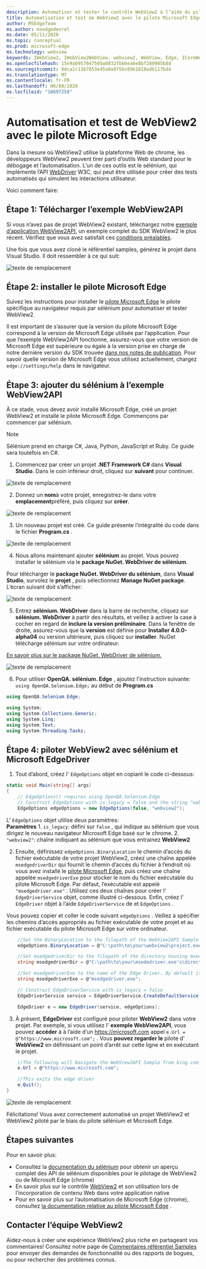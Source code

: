 ```yaml
---
description: Automatiser et tester le contrôle WebView2 à l’aide du pilote Microsoft Edge
title: Automatisation et test de WebView2 avec le pilote Microsoft Edge
author: MSEdgeTeam
ms.author: msedgedevrel
ms.date: 05/11/2020
ms.topic: conceptual
ms.prod: microsoft-edge
ms.technology: webview
keywords: IWebView2, IWebView2WebView, webview2, WebView, Edge, ICoreWebView2, ICoreWebView2Controller, sélénium, pilote Microsoft Edge
ms.openlocfilehash: 15e9a0957047569a0832fbb6ea6e8bf280905b8d
ms.sourcegitcommit: 8dca1c1367853e45a0a975bc89b1818adb117bd4
ms.translationtype: MT
ms.contentlocale: fr-FR
ms.lasthandoff: 06/08/2020
ms.locfileid: "10697258"
---
```

# Automatisation et test de WebView2 avec le pilote Microsoft Edge

Dans la mesure où WebView2 utilise la plateforme Web de chrome, les développeurs WebView2 peuvent tirer parti d’outils Web standard pour le débogage et l’automatisation. L’un de ces outils est le sélénium, qui implémente l’API [WebDriver](https://www.w3.org/TR/webdriver2/) W3C, qui peut être utilisée pour créer des tests automatisés qui simulent les interactions utilisateur.

Voici comment faire:

## Étape 1: Télécharger l’exemple WebView2API

Si vous n’avez pas de projet WebView2 existant, téléchargez notre [exemple d’application WebView2API](https://github.com/MicrosoftEdge/WebView2Samples/tree/master/WebView2APISample#webview2-api-sample), un exemple complet du SDK WebView2 le plus récent. Vérifiez que vous avez satisfait ces [conditions préalables](https://github.com/MicrosoftEdge/WebView2Samples/tree/master/WebView2APISample#prerequisites).

Une fois que vous avez cloné le référentiel samples, générez le projet dans Visual Studio. Il doit ressembler à ce qui suit:

![texte de remplacement](../media/webdriver/sample-app.png)

## Étape 2: installer le pilote Microsoft Edge

Suivez les instructions pour installer le [pilote Microsoft Edge](https://docs.microsoft.com/microsoft-edge/webdriver-chromium#download-microsoft-edge-driver) le pilote spécifique au navigateur requis par sélénium pour automatiser et tester WebView2.

Il est important de s’assurer que la version du pilote Microsoft Edge correspond à la version de Microsoft Edge utilisée par l’application. Pour que l’exemple WebView2API fonctionne, assurez-vous que votre version de Microsoft Edge est supérieure ou égale à la version prise en charge de notre dernière version du SDK trouvée [dans nos notes de publication](https://docs.microsoft.com/microsoft-edge/hosting/webview2/releasenotes). Pour savoir quelle version de Microsoft Edge vous utilisez actuellement, chargez `edge://settings/help` dans le navigateur.

## Étape 3: ajouter du sélénium à l’exemple WebView2API

À ce stade, vous devez avoir installé Microsoft Edge, créé un projet WebView2 et installé le pilote Microsoft Edge. Commençons par commencer par sélénium.

> [!NOTE]
> Sélénium prend en charge C#, Java, Python, JavaScript et Ruby. Ce guide sera toutefois en C#.

1. Commencez par créer un projet **.NET Framework C#** dans **Visual Studio**. Dans le coin inférieur droit, cliquez sur **suivant** pour continuer.

![texte de remplacement](../media/webdriver/new-project.png)

2. Donnez un **nom**à votre projet, enregistrez-le dans votre **emplacement**préféré, puis cliquez sur **créer**.

![texte de remplacement](../media/webdriver/app-create.png)

3. Un nouveau projet est créé. Ce guide présente l’intégralité du code dans le fichier **Program.cs** .

![texte de remplacement](../media/webdriver/start-app.png)

4. Nous allons maintenant ajouter **sélénium** au projet. Vous pouvez installer le sélénium via le **package NuGet. WebDriver de sélénium**.

Pour télécharger le **package NuGet. WebDriver du sélénium**, dans **Visual Studio**, survolez le **projet** , puis sélectionnez **Manage NuGet package**. L’écran suivant doit s’afficher:

![texte de remplacement](../media/webdriver/download-nuget.png)

5. Entrez **sélénium. WebDriver** dans la barre de recherche, cliquez sur **sélénium. WebDriver** à partir des résultats, et veillez à activer la case à cocher en regard de **inclure la version préliminaire**. Dans la fenêtre de droite, assurez-vous que la **version** est définie pour **Installer 4.0.0-alpha04** ou version ultérieure, puis cliquez sur **installer**. NuGet télécharge sélénium sur votre ordinateur.

[En savoir plus sur le package NuGet. WebDriver de sélénium.](https://www.nuget.org/packages/Selenium.WebDriver/4.0.0-alpha04)

![texte de remplacement](../media/webdriver/nuget.png)

6. Pour utiliser **OpenQA. sélénium. Edge** , ajoutez l’instruction suivante: ```using OpenQA.Selenium.Edge;``` au début de **Program.cs**

```csharp
using OpenQA.Selenium.Edge;

using System;
using System.Collections.Generic;
using System.Linq;
using System.Text;
using System.Threading.Tasks;
```

## Étape 4: piloter WebView2 avec sélénium et Microsoft EdgeDriver

1. Tout d’abord, créez l' `EdgeOptions` objet en copiant le code ci-dessous:

```csharp
static void Main(string[] args)
{
    // EdgeOptions() requires using OpenQA.Selenium.Edge
    // Construct EdgeOptions with is_legacy = false and the string "webview2"
    EdgeOptions edgeOptions = new EdgeOptions(false, "webview2");
```

L' `EdgeOptions` objet utilise deux paramètres:
\
    **Paramètres**
    1. `is_legacy`: défini sur `false` , qui indique au sélénium que vous dirigez le nouveau navigateur Microsoft Edge basé sur le chrome.
    2. `"webview2"`: chaîne indiquant au sélénium que vous entrainez **WebView2**

2. Ensuite, définissez `edgeOptions.BinaryLocation` le chemin d’accès du fichier exécutable de votre projet WebView2, créez une chaîne appelée `msedgedriverDir` qui fournit le chemin d’accès du fichier à l’endroit où vous avez installé le [pilote Microsoft Edge](https://developer.microsoft.com/microsoft-edge/tools/webdriver/#downloads), puis créez une chaîne appelée `msedgedriverExe` pour stocker le nom du fichier exécutable du pilote Microsoft Edge. Par défaut, l’exécutable est appelé `"msedgedriver.exe"` . Utilisez ces deux chaînes pour créer l' `EdgeDriverService` objet, comme illustré ci-dessous. Enfin, créez l' `EdgeDriver` objet à l’aide `EdgeDriverService` de et `EdgeOptions` .

Vous pouvez copier et coller le code suivant `edgeOptions` . Veillez à spécifier les chemins d’accès appropriés au fichier exécutable de votre projet et au fichier exécutable du pilote Microsoft Edge sur votre ordinateur.

```csharp
    //Set the BinaryLocation to the filepath of the WebView2API Sample's executable
    edgeOptions.BinaryLocation = @"C:\path\to\your\webview2\project.exe";

    //Set msedgedriverDir to the filepath of the directory housing msedgedriver.exe
    string msedgedriverDir = @"C:\path\to\your\msededriver.exe's\directory";

    //Set msedgedriverExe to the name of the Edge Driver. By default it is:
    string msedgedriverExe = @"msedgedriver.exe";

    // Construct EdgeDriverService with is_legacy = false  
    EdgeDriverService service = EdgeDriverService.CreateDefaultService(msedgedriverDir, msedgedriverExe, false);

    EdgeDriver e = new EdgeDriver(service, edgeOptions);
```

3. À présent, **EdgeDriver** est configuré pour piloter **WebView2** dans votre projet. Par exemple, si vous utilisez l' **exemple WebView2API**, vous pouvez **accéder** à à l’aide d’un <https://microsoft.com> appel ```e.Url = @"https://www.microsoft.com";``` . Vous **pouvez regarder le** pilote d' **WebView2** en définissant un point d’arrêt sur cette ligne et en exécutant le projet.

```csharp
    //The following will Navigate the WebView2API Sample from bing.com to microsoft.com
    e.Url = @"https://www.microsoft.com";

    //This exits the edge driver
    e.Quit();
}
```

![texte de remplacement](../media/webdriver/microsoft.png)

Félicitations! Vous avez correctement automatisé un projet WebView2 et WebView2 piloté par le biais du pilote sélénium et Microsoft Edge.

## Étapes suivantes

Pour en savoir plus:

- Consultez la [documentation du sélénium](https://www.selenium.dev/documentation/en/webdriver/) pour obtenir un aperçu complet des API de sélénium disponibles pour le pilotage de WebView2 ou de Microsoft Edge (chrome)
- En savoir plus sur le contrôle [WebView2](https://docs.microsoft.com/microsoft-edge/hosting/webview2) et son utilisation lors de l’incorporation de contenu Web dans votre application native
- Pour en savoir plus sur l’automatisation de Microsoft Edge (chrome), consultez [la documentation relative au pilote Microsoft Edge](https://docs.microsoft.com/microsoft-edge/webdriver-chromium) .

## Contacter l’équipe WebView2  

Aidez-nous à créer une expérience WebView2 plus riche en partageant vos commentaires! Consultez notre page de [Commentaires référentiel Samples](https://github.com/MicrosoftEdge/WebViewFeedback) pour envoyer des demandes de fonctionnalité ou des rapports de bogues, ou pour rechercher des problèmes connus.
